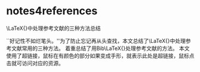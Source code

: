 # notes4references
\LaTeX{}中处理参考文献的三种方法总结

``好记性不如烂笔头。''为了防止忘记再从头查找，本文总结了\LaTeX{}中处理参考文献常用的三种方法。
着重总结了用Bib\LaTeX{}处理参考文献的方法。
本文使用了超链接，鼠标在有颜色的部分如果变成手形，就表示此处是超链接，鼠标点击就可访问对应的资源。
